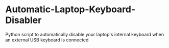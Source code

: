 # Automatic-Laptop-Keyboard-Disabler
Python script to automatically disable your laptop's internal keyboard when an external USB keyboard is connected
